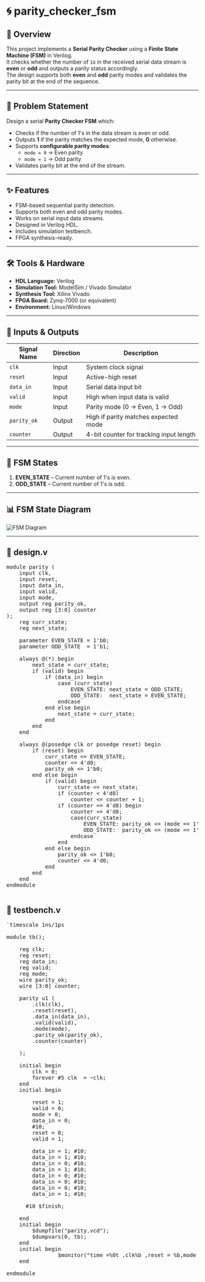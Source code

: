 # 🌀 parity_checker_fsm

## 📌 Overview
This project implements a **Serial Parity Checker** using a **Finite State Machine (FSM)** in Verilog.  
It checks whether the number of `1`s in the received serial data stream is **even** or **odd** and outputs a parity status accordingly.  
The design supports both **even** and **odd** parity modes and validates the parity bit at the end of the sequence.

---

## 📜 Problem Statement
Design a serial **Parity Checker FSM** which:
- Checks if the number of 1's in the data stream is even or odd.
- Outputs **1** if the parity matches the expected mode, **0** otherwise.
- Supports **configurable parity modes**:
  - `mode = 0` → Even parity
  - `mode = 1` → Odd parity
- Validates parity bit at the end of the stream.

---

## ✨ Features
- FSM-based sequential parity detection.
- Supports both even and odd parity modes.
- Works on serial input data streams.
- Designed in Verilog HDL.
- Includes simulation testbench.
- FPGA synthesis-ready.

---

## 🛠 Tools & Hardware
- **HDL Language:** Verilog
- **Simulation Tool:** ModelSim / Vivado Simulator
- **Synthesis Tool:** Xilinx Vivado
- **FPGA Board:** Zynq-7000 (or equivalent)
- **Environment:** Linux/Windows

---

## 🔌 Inputs & Outputs
| Signal Name  | Direction | Description                              |
|--------------|-----------|------------------------------------------|
| `clk`        | Input     | System clock signal                      |
| `reset`      | Input     | Active-high reset                        |
| `data_in`    | Input     | Serial data input bit                    |
| `valid`      | Input     | High when input data is valid             |
| `mode`       | Input     | Parity mode (0 → Even, 1 → Odd)           |
| `parity_ok`  | Output    | High if parity matches expected mode      |
| `counter`    | Output    | 4-bit counter for tracking input length   |

---

## 🔄 FSM States
1. **EVEN_STATE** – Current number of 1's is even.
2. **ODD_STATE** – Current number of 1's is odd.

---

## 📊 FSM State Diagram
![FSM Diagram](images/fsm_diagram.png)

---

## 📂 design.v
<pre>
module parity (
    input clk,
    input reset,
    input data_in,     
    input valid,       
    input mode,        
    output reg parity_ok,
    output reg [3:0] counter
);
    reg curr_state;
    reg next_state;

    parameter EVEN_STATE = 1'b0;
    parameter ODD_STATE  = 1'b1;

    always @(*) begin
        next_state = curr_state;
        if (valid) begin
            if (data_in) begin 
                case (curr_state)
                    EVEN_STATE: next_state = ODD_STATE;
                    ODD_STATE:  next_state = EVEN_STATE;
                endcase
            end else begin
                next_state = curr_state;
            end
        end
    end

    always @(posedge clk or posedge reset) begin
        if (reset) begin
            curr_state <= EVEN_STATE;
            counter <= 4'd0;
            parity_ok <= 1'b0;
        end else begin
            if (valid) begin
                curr_state <= next_state;
                if (counter < 4'd8)
                    counter <= counter + 1;
                if (counter == 4'd8) begin 
                    counter <= 4'd0;
                    case(curr_state)
                        EVEN_STATE: parity_ok <= (mode == 1'b0) ? 1'b1 : 1'b0;
                        ODD_STATE:  parity_ok <= (mode == 1'b1) ? 1'b1 : 1'b0;
                    endcase
                end
            end else begin
                parity_ok <= 1'b0;
                counter <= 4'd0;
            end
        end
    end
endmodule
  </pre>

## 📂 testbench.v
<pre>`timescale 1ns/1ps

module tb();

    reg clk;
    reg reset;
    reg data_in;
    reg valid;
    reg mode;
    wire parity_ok;
    wire [3:0] counter;
    
    parity u1 (
        .clk(clk),
        .reset(reset),
        .data_in(data_in),
        .valid(valid),
        .mode(mode),
        .parity_ok(parity_ok),
        .counter(counter)
        
    );

    initial begin
        clk = 0;
        forever #5 clk  = ~clk;
    end
    initial begin
        
        reset = 1;
        valid = 0;
        mode = 0;        
        data_in = 0;
        #10;
        reset = 0;
        valid = 1;

        data_in = 1; #10;
        data_in = 1; #10;
        data_in = 0; #10;
        data_in = 1; #10;
        data_in = 0; #10;
        data_in = 0; #10;
        data_in = 0; #10;   
        data_in = 1; #10;
        
      #10 $finish;

    end
    initial begin
        $dumpfile("parity.vcd");
        $dumpvars(0, tb);
    end
    initial begin
                $monitor("time =%0t ,clk%b ,reset = %b,mode = %b,valid = %b, data_in =%b,counter = %d,parity_ok =%b", $time, clk, reset,mode,valid, data_in, counter, parity_ok);
    end

endmodule</pre>


